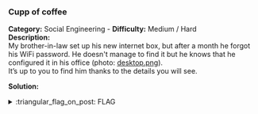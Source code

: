 ### Cupp of coffee
**Category:** Social Engineering - **Difficulty:** Medium / Hard    
**Description:**  
My brother-in-law set up his new internet box, but after a month he forgot his WiFi password. He doesn't manage to find it but he knows that he configured it in his office (photo: [desktop.png](./desktop.png)).  
It’s up to you to find him thanks to the details you will see.

**Solution:**  

  
<details>
  <summary>:triangular_flag_on_post: FLAG</summary>

  ```
  DVC{G45m4rc0ux7}
  ```
</details>